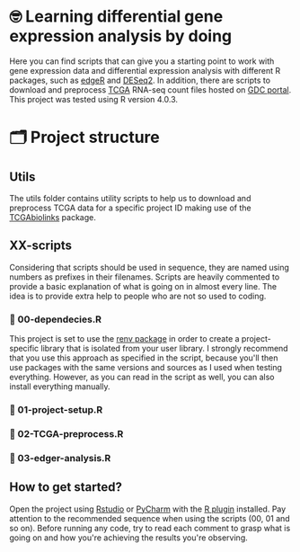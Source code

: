 # 🤓 Learning differential gene expression analysis by doing
Here you can find scripts that can give you a starting point to work with gene expression data and differential expression analysis with different R packages, such as [edgeR](http://bioconductor.org/packages/release/bioc/html/edgeR.html) and [DESeq2](https://bioconductor.org/packages/release/bioc/html/DESeq2.html). In addition, there are scripts to download and preprocess [TCGA](https://www.cancer.gov/about-nci/organization/ccg/research/structural-genomics/tcga) RNA-seq count files hosted on [GDC portal](https://portal.gdc.cancer.gov). This project was tested using R version 4.0.3.

# 🗂 Project structure
## Utils
The utils folder contains utility scripts to help us to download and preprocess TCGA data for a specific project ID making use of the [TCGAbiolinks](https://bioconductor.org/packages/release/bioc/html/TCGAbiolinks.html) package.
## XX-scripts
Considering that scripts should be used in sequence, they are named using numbers as prefixes in their filenames. Scripts are heavily commented to provide a basic explanation of what is going on in almost every line. The idea is to provide extra help to people who are not so used to coding.
### 🔗 00-dependecies.R
This project is set to use the [renv package](https://rstudio.github.io/renv/articles/renv.html) in order to create a project-specific library that is isolated from your user library. I strongly recommend that you use this approach as specified in the script, because you'll then use packages with the same versions and sources as I used when testing everything. However, as you can read in the script as well, you can also install everything manually.
### 🔗 01-project-setup.R
### 🔗 02-TCGA-preprocess.R
### 🔗 03-edger-analysis.R 
## How to get started?
Open the project using [Rstudio](https://rstudio.com) or [PyCharm](https://www.jetbrains.com/pycharm/) with the [R plugin](https://www.jetbrains.com/help/pycharm/r-plugin-support.html) installed. Pay attention to the recommended sequence when using the scripts (00, 01 and so on). Before running any code, try to read each comment to grasp what is going on and how you're achieving the results you're observing. 
